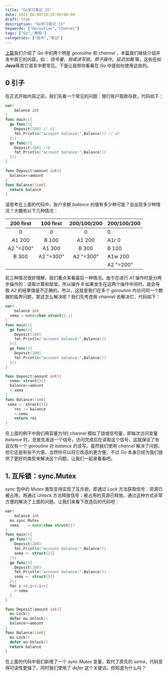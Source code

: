 ```yaml
---
title: "Go学习笔记 15"
date: 2021-06-08T18:20:05+08:00
draft: true
description: "Go学习笔记-15"
keywords: ["Goroutine","Channel"]
tags: ["Go","教程"]
categories: ["技术","笔记"]
---
```


[上篇](/post/go/go学习笔记-14/)我们介绍了 *Go* 中的两个明星 *goroutine* 和 *channel* ，本篇我们继续介绍并发中其它的内容，如： *信号量*，*锁或读写锁*，*原子操作*，*延迟加载* 等，这些在如**Java**等其它语言中更常见。下面让我带你看看在 *Go* 中是如何使用这些的。

<!--more-->

## 0 引子

在正式开始内容之前，我们先看一个常见的问题：银行账户取款存款，代码如下：

```go
var(
	balance int
)
func main(){
  go func(){
    Deposit(200) // A1
    fmt.Println("account balance:",Balance()) // A2
  }()
  go func(){
    Deposit(100) //B
    fmt.Println("account balance:",Balance()) 
  }()
}

func Deposit(amount int){
  balance+=amount
}
func Balance()int{
  return balance
}
```

请思考在上面的代码中，账户余额 *balance* 的值有多少种可能？会出现多少种情况？大概有以下几种情况：

| 200 first | 100 first | 200/100/200 | 200/100/200 |
| :-------: | :-------: | :---------: | ----------- |
|     0     |     0     |      0      | 0           |
|  A1 200   |   B 100   |   A1 200    | A1r 0       |
| A2 "=200" |  A1 300   |    B 300    | B 100       |
|   B 300   | A2 "=300" |  A2 "=300"  | A1w 200     |
|           |           |             | A2 "=200"   |

前三种情况很好理解，我们重点来看最后一种情况。由于在进行 *A1* 操作时是分两步操作的：读取计算和赋值，所以操作 *B* 如果发生在这两个操作中间时，就会导致 *A2* 的结果值是不正确的。所以，这就是我们在多个 *goroutine* 内访问同一个数据的临界问题，那这怎么解决呢？我们先考虑用 *channel* 去解决它，代码如下：

```go
var(
	balance int
  sema = make(chan struct{},1)
)
func main(){
  go func(){
    Deposit(200) 
    fmt.Println("account balance:",Balance()) 
  }()
  go func(){
    Deposit(100) 
    fmt.Println("account balance:",Balance()) 
  }()
}

func Deposit(amount int){
  sema<-struct{}{}
  balance+=amount
  <-sema
}
func Balance()int{
 sema <- struct{}{}
	res := balance
	<-sema
	return res
}
```

在上面的例子中我们用容量为1的 *channel* 模拟了锁或信号量，即每次访问变量 *balance* 时，总是先发送一个信号，访问完成后在读取这个信号，这就保证了有且仅有一个 *goroutine* 对 *balance* 的读写。虽然我们使用 *channel* 解决了问题，但它还是有些不方便。当然你可以将它改造的更方便，不过 *Go* 本身已经为我们提供了更好的类型来解决这个问题，让我们一起来看看吧。

## 1. 互斥锁：sync.Mutex

*sync* 包中的 *Mutex* 类型支持实现了互斥锁，即通过 *Lock* 方法获取信号：资源已被占用，再通过 *Unlock* 方法释放信号：被占用的资源已释放。通过这种方式非常方便的解决了上面的问题。让我们来看下改造后的代码吧：

```go
var(
	balance int
  mu sync.Mutex
  sema    = make(chan struct{})
)
func main(){
  go func(){
    Deposit(200) 
    fmt.Println("account balance:",Balance())
    sema <- struct{}{}
  }()
  go func(){
    Deposit(100) 
    fmt.Println("account balance:",Balance())
    sema <- struct{}{}
  }()
  for i:=0;i<2;i++{
    <-sema
  }
}

func Deposit(amount int){
  mu.Lock()
  defer mu.Unlock()
  balance+=amount
}
func Balance()int{
  mu.Lock()
  defer mu.Unlock()
  return balance
}
```

在上面的代码中我们新增了一个 *sync.Mutex* 变量，取代了原先的 *sema*，代码变得可读性更强了。同时我们使用了 *defer* 这个关键词，你知道为什么吗？



